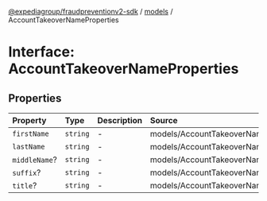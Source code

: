 [@expediagroup/fraudpreventionv2-sdk](../../index.md) / [models](../index.md) / AccountTakeoverNameProperties

# Interface: AccountTakeoverNameProperties

## Properties

| Property | Type | Description | Source |
| :------ | :------ | :------ | :------ |
| `firstName` | `string` | - | models/AccountTakeoverName.ts:65 |
| `lastName` | `string` | - | models/AccountTakeoverName.ts:64 |
| `middleName`? | `string` | - | models/AccountTakeoverName.ts:66 |
| `suffix`? | `string` | - | models/AccountTakeoverName.ts:68 |
| `title`? | `string` | - | models/AccountTakeoverName.ts:67 |
